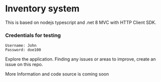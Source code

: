 # Inventory system

This is based on nodejs typescript and .net 8 MVC with HTTP Client SDK.

### Credentials for testing
```
Username: John
Password: doe100
```

Explore the application. Finding any issues or areas to improve, create an issue on this repo.

More Information and code source is coming soon
